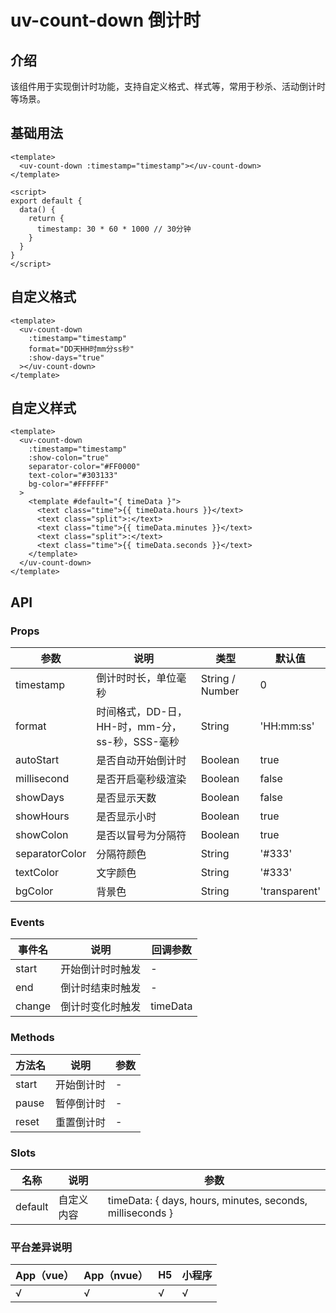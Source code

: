 # uv-count-down 倒计时

## 介绍

该组件用于实现倒计时功能，支持自定义格式、样式等，常用于秒杀、活动倒计时等场景。

## 基础用法

```vue
<template>
  <uv-count-down :timestamp="timestamp"></uv-count-down>
</template>

<script>
export default {
  data() {
    return {
      timestamp: 30 * 60 * 1000 // 30分钟
    }
  }
}
</script>
```

## 自定义格式

```vue
<template>
  <uv-count-down 
    :timestamp="timestamp"
    format="DD天HH时mm分ss秒"
    :show-days="true"
  ></uv-count-down>
</template>
```

## 自定义样式

```vue
<template>
  <uv-count-down 
    :timestamp="timestamp"
    :show-colon="true"
    separator-color="#FF0000"
    text-color="#303133"
    bg-color="#FFFFFF"
  >
    <template #default="{ timeData }">
      <text class="time">{{ timeData.hours }}</text>
      <text class="split">:</text>
      <text class="time">{{ timeData.minutes }}</text>
      <text class="split">:</text>
      <text class="time">{{ timeData.seconds }}</text>
    </template>
  </uv-count-down>
</template>
```

## API

### Props

| 参数 | 说明 | 类型 | 默认值 |
|------|------|------|--------|
| timestamp | 倒计时时长，单位毫秒 | String / Number | 0 |
| format | 时间格式，DD-日，HH-时，mm-分，ss-秒，SSS-毫秒 | String | 'HH:mm:ss' |
| autoStart | 是否自动开始倒计时 | Boolean | true |
| millisecond | 是否开启毫秒级渲染 | Boolean | false |
| showDays | 是否显示天数 | Boolean | false |
| showHours | 是否显示小时 | Boolean | true |
| showColon | 是否以冒号为分隔符 | Boolean | true |
| separatorColor | 分隔符颜色 | String | '#333' |
| textColor | 文字颜色 | String | '#333' |
| bgColor | 背景色 | String | 'transparent' |

### Events

| 事件名 | 说明 | 回调参数 |
|--------|------|----------|
| start | 开始倒计时时触发 | - |
| end | 倒计时结束时触发 | - |
| change | 倒计时变化时触发 | timeData |

### Methods

| 方法名 | 说明 | 参数 |
|--------|------|------|
| start | 开始倒计时 | - |
| pause | 暂停倒计时 | - |
| reset | 重置倒计时 | - |

### Slots

| 名称 | 说明 | 参数 |
|------|------|------|
| default | 自定义内容 | timeData: { days, hours, minutes, seconds, milliseconds } |

### 平台差异说明

| App（vue） | App（nvue） | H5 | 小程序 |
|------------|-------------|----|----|
| √ | √ | √ | √ | 